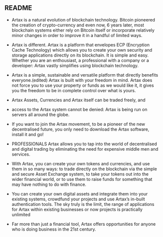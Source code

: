 


## README

 - Artax is a natural evolution of blockchain technology.
   Bitcoin pioneered the creation of crypto-currency and even now, 6
   years later, most blockchain systems either rely on Bitcoin itself or
   incorporate relatively minor changes in order to improve it in a
   handful of limited ways.
   
  - Artax is different. Artax is a platform that envelopes ECP
   (Encryption Cache Technology) which allows you to create your own
   security and storage applications directly on its blockchain. It is
   simple and easy. Whether you are an enthousiast, a professional with
   a company or a developer: Artax vastly simplifies using blockchain
   technology.
   
 -  Artax is a simple, sustainable and versatile platform that directly
   benefits everyone.(edited) Artax is built with your freedom in mind.
   Artax does not force you to use your property or funds as we would
   like it, it gives you the freedom to be in complete control over what
   is yours.
   
 -  Artax Assets, Currencies and Artax itself can be traded freely, and
 - access to the Artax system cannot be denied: Artax is being run on
   servers all around the globe.
   
-   If you want to join the Artax movement, to be a pioneer of the new
   decentralised future, you only need to download the Artax software,
   install it and go!
   
   - PROFESSIONALS Artax allows you to tap into the world of decentralised
   and digital trading by eliminating the need for expensive middle men
   and services.
   
-   With Artax, you can create your own tokens and currencies, and use
   them in so many ways: to trade directly on the blockchain via the
   simple and secure Asset Exchange system, to take your tokens out into
   the wider financial world, or to use them to raise funds for
   something that may have nothing to do with finance.
   
  -  You can create your own digital assets and integrate them into your
   existing systems, crowdfund your projects and use Artax’s in-built
   authentication tools. The sky truly is the limit, the range of
   applications for Artax within existing businesses or now projects is
   practically unlimited
   
 -  Far more than just a financial tool, Artax offers opportunities for
   anyone who is doing business in the 21st century.
